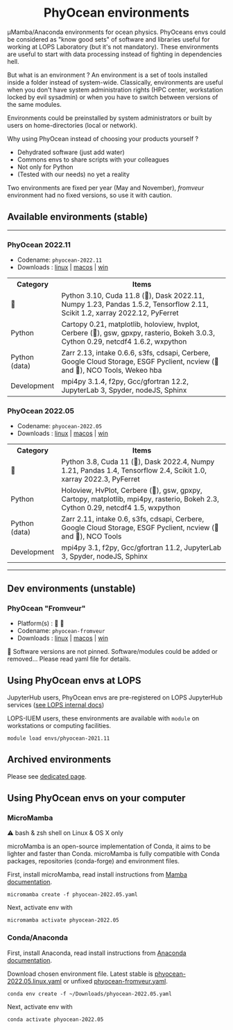 <h1 align="center">PhyOcean environments</h1>

µMamba/Anaconda environments for ocean physics. PhyOceans envs could be considered as "know good sets" of software and libraries useful for working at LOPS Laboratory (but it's not mandatory). These environments are useful to start with data processing instead of fighting in dependencies hell.

But what is an environment ? An environment is a set of tools installed inside a folder instead of system-wide. Classically, environments are useful when you don't have system administration rights (HPC center, workstation locked by evil sysadmin) or when you have to switch between versions of the same modules.

Environments could be preinstalled by system administrators or built by users on home-directories (local or network).

Why using PhyOcean instead of choosing your products yourself ?
 * Dehydrated software (just add water)
 * Commons envs to share scripts with your colleagues
 * Not only for Python
 * (Tested with our needs) no yet a reality

Two environments are fixed per year (May and November), *fromveur* environment had no fixed versions, so use it with caution.

## Available environments (stable)

--------
### PhyOcean 2022.11
* Codename: `phyocean-2022.11`
* Downloads : [linux](https://raw.githubusercontent.com/umr-lops/phyocean-envs/main/envs/phyocean-2022.11.linux.yaml) | [macos](https://raw.githubusercontent.com/umr-lops/phyocean-envs/main/envs/phyocean-2022.11.macos.yaml) | [win](https://raw.githubusercontent.com/umr-lops/phyocean-envs/main/envs/phyocean-2022.11.win.yaml)

<table>
<tr>
<th> Category </th>
<th> Items </th>
</tr>
</tr>
<td> 🚨 </td>
<td> Python 3.10, Cuda 11.8 (🐧), Dask 2022.11, Numpy 1.23, Pandas 1.5.2, Tensorflow 2.11, Scikit 1.2, xarray 2022.12, PyFerret </td>
</tr>
</tr>
<td> Python </td>
<td> Cartopy 0.21, matplotlib, holoview, hvplot, Cerbere (🐧), gsw, gpxpy, rasterio, Bokeh 3.0.3, Cython 0.29, netcdf4 1.6.2, wxpython</td>
</tr>
</tr>
<td> Python (data) </td>
<td> Zarr 2.13, intake 0.6.6, s3fs, cdsapi, Cerbere, Google Cloud Storage, ESGF Pyclient, ncview (🐧 and 🍏), NCO Tools, Wekeo hba</td>
</tr>
</tr>
<td> Development </td>
<td> mpi4py 3.1.4, f2py, Gcc/gfortran 12.2, JupyterLab 3, Spyder, nodeJS, Sphinx </td>
</tr>
</table>



### PhyOcean 2022.05
* Codename: `phyocean-2022.05`
* Downloads : [linux](https://raw.githubusercontent.com/umr-lops/phyocean-envs/main/envs/phyocean-2022.05.linux.yaml) | [macos](https://raw.githubusercontent.com/umr-lops/phyocean-envs/main/envs/phyocean-2022.05.macos.yaml) | [win](https://raw.githubusercontent.com/umr-lops/phyocean-envs/main/envs/phyocean-2022.05.win.yaml)

<table>
<tr>
<th> Category </th>
<th> Items </th>
</tr>
</tr>
<td> 🚨 </td>
<td> Python 3.8, Cuda 11 (🐧), Dask 2022.4, Numpy 1.21, Pandas 1.4, Tensorflow 2.4, Scikit 1.0, xarray 2022.3, PyFerret </td>
</tr>
</tr>
<td> Python </td>
<td> Holoview, HvPlot, Cerbere (🐧), gsw, gpxpy, Cartopy, matplotlib, mpi4py, rasterio, Bokeh 2.3, Cython 0.29, netcdf4 1.5, wxpython</td>
</tr>
</tr>
<td> Python (data) </td>
<td> Zarr 2.11, intake 0.6, s3fs, cdsapi, Cerbere, Google Cloud Storage, ESGF Pyclient, ncview (🐧 and 🍏), NCO Tools</td>
</tr>
</tr>
<td> Development </td>
<td> mpi4py 3.1, f2py, Gcc/gfortran 11.2, JupyterLab 3, Spyder, nodeJS, Sphinx </td>
</tr>
</table>

---

## Dev environments (unstable)

### PhyOcean "Fromveur"
* Platform(s) : 🐧 🍏
* Codename: `phyocean-fromveur`
* Downloads : [linux](https://raw.githubusercontent.com/umr-lops/phyocean-envs/main/envs/phyocean-fromveur.linux.yaml) | [macos](https://raw.githubusercontent.com/umr-lops/phyocean-envs/main/envs/phyocean-fromveur.macos.yaml) | [win](https://raw.githubusercontent.com/umr-lops/phyocean-envs/main/envs/phyocean-fromveur.win.yaml)


🚨 Software versions are not pinned. Software/modules could be added or removed... Please read yaml file for details.

## Using PhyOcean envs at LOPS

JupyterHub users, PhyOcean envs are pre-registered on LOPS JupyterHub services ([see LOPS internal docs](https://collab.umr-lops.fr/fr/systeme/moyens-de-calcul/kiosque-jupyter-hub))

LOPS-IUEM users, these environments are available with `module` on workstations or computing facilities.
```
module load envs/phyocean-2021.11
```

## Archived environments

Please see [dedicated page](arch.md).


## Using PhyOcean envs on your computer

### MicroMamba

⚠️ bash & zsh shell on Linux & OS X only

microMamba is an open-source implementation of Conda, it aims to be lighter and faster than Conda. microMamba is fully compatible with Conda packages, repositories (conda-forge) and environment files.

First, install microMamba, read install instructions from [Mamba documentation](https://mamba.readthedocs.io/en/latest/micromamba.html).

```
micromamba create -f phyocean-2022.05.yaml
```
Next, activate env with
```
micromamba activate phyocean-2022.05
```


### Conda/Anaconda

First, install Anaconda, read install instructions from [Anaconda documentation](https://docs.anaconda.com/anaconda/install/).

Download chosen environment file. Latest stable is [phyocean-2022.05.linux.yaml](https://raw.githubusercontent.com/umr-lops/phyocean-envs/main/envs/phyocean-2022.05.linux.yaml) or unfixed [phyocean-fromveur.yaml](https://raw.githubusercontent.com/umr-lops/phyocean-envs/main/envs/phyocean-fromveur.linux.yaml).

```
conda env create -f ~/Downloads/phyocean-2022.05.yaml
```
Next, activate env with
```
conda activate phyocean-2022.05
```
